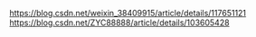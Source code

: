 https://blog.csdn.net/weixin_38409915/article/details/117651121
https://blog.csdn.net/ZYC88888/article/details/103605428
